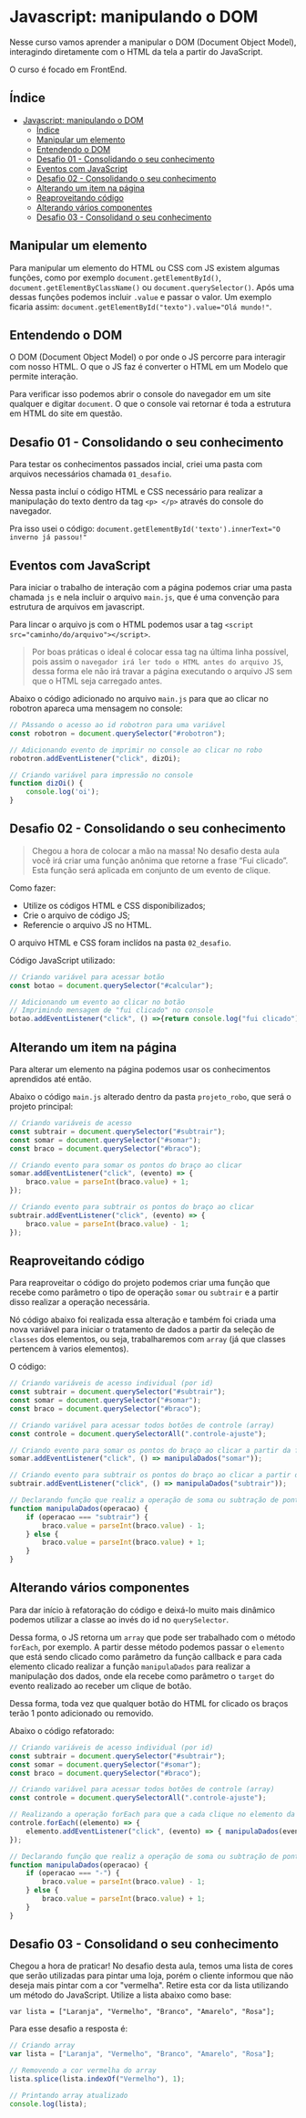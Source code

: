 # Javascript: manipulando o DOM

Nesse curso vamos aprender a manipular o DOM (Document Object Model), interagindo diretamente com o HTML da tela a partir do JavaScript.

O curso é focado em FrontEnd.

## Índice

- [Javascript: manipulando o DOM](#javascript-manipulando-o-dom)
  - [Índice](#índice)
  - [Manipular um elemento](#manipular-um-elemento)
  - [Entendendo o DOM](#entendendo-o-dom)
  - [Desafio 01 - Consolidando o seu conhecimento](#desafio-01---consolidando-o-seu-conhecimento)
  - [Eventos com JavaScript](#eventos-com-javascript)
  - [Desafio 02 - Consolidando o seu conhecimento](#desafio-02---consolidando-o-seu-conhecimento)
  - [Alterando um item na página](#alterando-um-item-na-página)
  - [Reaproveitando código](#reaproveitando-código)
  - [Alterando vários componentes](#alterando-vários-componentes)
  - [Desafio 03 - Consolidand o seu conhecimento](#desafio-03---consolidand-o-seu-conhecimento)

## Manipular um elemento

Para manipular um elemento do HTML ou CSS com JS existem algumas funções, como por exemplo `document.getElementById()`, `document.getElementByClassName()` ou `document.querySelector()`. Após uma dessas funções podemos incluir `.value` e passar o valor. Um exemplo ficaria assim: `document.getElementById("texto").value="Olá mundo!"`.

## Entendendo o DOM

O DOM (Document Object Model) o por onde o JS percorre para interagir com nosso HTML. O que o JS faz é converter o HTML em um Modelo que permite interação.

Para verificar isso podemos abrir o console do navegador em um site qualquer e digitar `document`. O que o console vai retornar é toda a estrutura em HTML do site em questão.

## Desafio 01 - Consolidando o seu conhecimento

Para testar os conhecimentos passados incial, criei uma pasta com arquivos necessários chamada `01_desafio`.

Nessa pasta incluí o código HTML e CSS necessário para realizar a manipulação do texto dentro da tag `<p> </p>` através do console do navegador.

Pra isso usei o código: `document.getElementById('texto').innerText="O inverno já passou!"`

## Eventos com JavaScript

Para iniciar o trabalho de interação com a página podemos criar uma pasta chamada `js` e nela incluir o arquivo `main.js`, que é uma convenção para estrutura de arquivos em javascript.

Para lincar o arquivo js com o HTML podemos usar a tag `<script src="caminho/do/arquivo"></script>`.

> Por boas práticas o ideal é colocar essa tag na última linha possível, pois assim o `navegador irá ler todo o HTML antes do arquivo JS`, dessa forma ele não irá travar a página executando o arquivo JS sem que o HTML seja carregado antes.

Abaixo o código adicionado no arquivo `main.js` para que ao clicar no robotron apareca uma mensagem no console:

```javascript
// PAssando o acesso ao id robotron para uma variável
const robotron = document.querySelector("#robotron");

// Adicionando evento de imprimir no console ao clicar no robo
robotron.addEventListener("click", dizOi);

// Criando variável para impressão no console
function dizOi() {
    console.log('oi');
}
```

## Desafio 02 - Consolidando o seu conhecimento

> Chegou a hora de colocar a mão na massa! No desafio desta aula você irá criar uma função anônima que retorne a frase “Fui clicado”. Esta função será aplicada em conjunto de um evento de clique.

Como fazer:

- Utilize os códigos HTML e CSS disponibilizados;
- Crie o arquivo de código JS;
- Referencie o arquivo JS no HTML.

O arquivo HTML e CSS foram inclídos na pasta `02_desafio`.

Código JavaScript utilizado:

```javascript
// Criando variável para acessar botão
const botao = document.querySelector("#calcular");

// Adicionando um evento ao clicar no botão
// Imprimindo mensagem de "fui clicado" no console
botao.addEventListener("click", () =>{return console.log("fui clicado")});
```

## Alterando um item na página

Para alterar um elemento na página podemos usar os conhecimentos aprendidos até então.

Abaixo o código `main.js` alterado dentro da pasta `projeto_robo`, que será o projeto principal:

```javascript
// Criando variáveis de acesso 
const subtrair = document.querySelector("#subtrair");
const somar = document.querySelector("#somar");
const braco = document.querySelector("#braco");

// Criando evento para somar os pontos do braço ao clicar
somar.addEventListener("click", (evento) => {
    braco.value = parseInt(braco.value) + 1;
});

// Criando evento para subtrair os pontos do braço ao clicar
subtrair.addEventListener("click", (evento) => {
    braco.value = parseInt(braco.value) - 1;
});

```

## Reaproveitando código

Para reaproveitar o código do projeto podemos criar uma função que recebe como parâmetro o tipo de operação `somar` ou `subtrair` e a partir disso realizar a operação necessária.

Nó código abaixo foi realizada essa alteração e também foi criada uma nova variável para iniciar o tratamento de dados a partir da seleção de `classes` dos elementos, ou seja, trabalharemos com `array` (já que classes pertencem à varios elementos).

O código:

```javascript
// Criando variáveis de acesso individual (por id)
const subtrair = document.querySelector("#subtrair");
const somar = document.querySelector("#somar");
const braco = document.querySelector("#braco");

// Criando variável para acessar todos botões de controle (array)
const controle = document.querySelectorAll(".controle-ajuste");

// Criando evento para somar os pontos do braço ao clicar a partir da função criada
somar.addEventListener("click", () => manipulaDados("somar"));

// Criando evento para subtrair os pontos do braço ao clicar a partir da função criada
subtrair.addEventListener("click", () => manipulaDados("subtrair"));

// Declarando função que realiz a operação de soma ou subtração de pontos de acordo com o parâmetro passado
function manipulaDados(operacao) {
    if (operacao === "subtrair") {
        braco.value = parseInt(braco.value) - 1;
    } else {
        braco.value = parseInt(braco.value) + 1;
    }
}
```

## Alterando vários componentes

Para dar início à refatoração do código e deixá-lo muito mais dinâmico podemos utilizar a classe ao invés do id no `querySelector`.

Dessa forma, o JS retorna um `array` que pode ser trabalhado com o método `forEach`, por exemplo. A partir desse método podemos passar o `elemento` que está sendo clicado como parâmetro da função callback e para cada elemento clicado realizar a função `manipulaDados` para realizar a manipulação dos dados, onde ela recebe como parâmetro o `target` do evento realizado ao receber um clique de botão.

Dessa forma, toda vez que qualquer botão do HTML for clicado os braços terão 1 ponto adicionado ou removido.

Abaixo o código refatorado:

```javascript
// Criando variáveis de acesso individual (por id)
const subtrair = document.querySelector("#subtrair");
const somar = document.querySelector("#somar");
const braco = document.querySelector("#braco");

// Criando variável para acessar todos botões de controle (array)
const controle = document.querySelectorAll(".controle-ajuste");

// Realizando a operação forEach para que a cada clique no elemento da classe .controle-ajuste a função manipulaDados seja chamada e receba o texto do target do evento clicado
controle.forEach((elemento) => {
    elemento.addEventListener("click", (evento) => { manipulaDados(evento.target.textContent) });
});

// Declarando função que realiz a operação de soma ou subtração de pontos de acordo com o parâmetro passado (+ ou -)
function manipulaDados(operacao) {
    if (operacao === "-") {
        braco.value = parseInt(braco.value) - 1;
    } else {
        braco.value = parseInt(braco.value) + 1;
    }
}
```

## Desafio 03 - Consolidand o seu conhecimento

Chegou a hora de praticar! No desafio desta aula, temos uma lista de cores que serão utilizadas para pintar uma loja, porém o cliente informou que não deseja mais pintar com a cor "vermelha". Retire esta cor da lista utilizando um método do JavaScript. Utilize a lista abaixo como base:

`var lista = ["Laranja", "Vermelho", "Branco", "Amarelo", "Rosa"];`

Para esse desafio a resposta é:

```javascript
// Criando array
var lista = ["Laranja", "Vermelho", "Branco", "Amarelo", "Rosa"]; 

// Removendo a cor vermelha do array
lista.splice(lista.indexOf("Vermelho"), 1);

// Printando array atualizado
console.log(lista);
```
